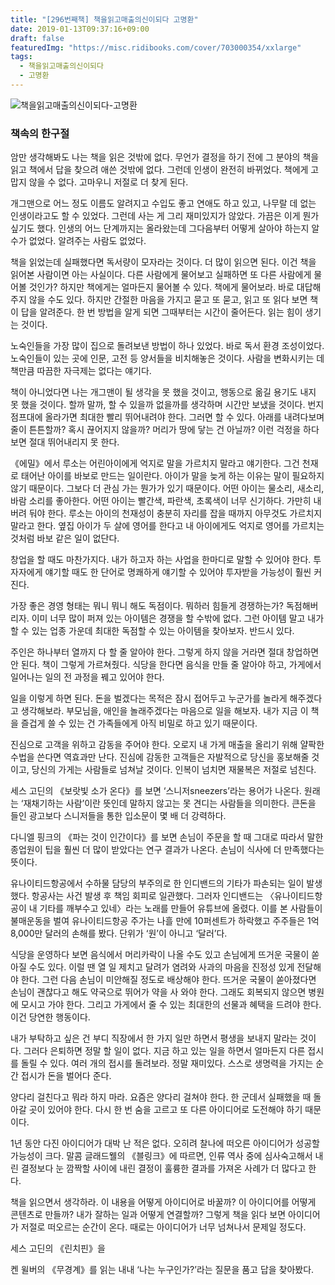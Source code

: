 ```yaml
---
title: "[296번째책] 책을읽고매출의신이되다 고명환"
date: 2019-01-13T09:37:16+09:00
draft: false
featuredImg: "https://misc.ridibooks.com/cover/703000354/xxlarge"
tags:
  - 책을읽고매출의신이되다
  - 고명환
---
```


![책을읽고매출의신이되다-고명환](https://misc.ridibooks.com/cover/703000354/xxlarge)

### 책속의 한구절

암만 생각해봐도 나는 책을 읽은 것밖에 없다. 무언가 결정을 하기 전에 그 분야의 책을 읽고 책에서 답을 찾으려 애쓴 것밖에 없다. 그런데 인생이 완전히 바뀌었다. 책에게 고맙지 않을 수 없다. 고마우니 저절로 더 찾게 된다.


개그맨으로 어느 정도 이름도 알려지고 수입도 좋고 연애도 하고 있고, 나무랄 데 없는 인생이라고도 할 수 있었다. 그런데 사는 게 그리 재미있지가 않았다. 가끔은 이게 뭔가 싶기도 했다. 인생의 어느 단계까지는 올라왔는데 그다음부터 어떻게 살아야 하는지 알 수가 없었다. 알려주는 사람도 없었다.


책을 읽었는데 실패했다면 독서량이 모자라는 것이다. 더 많이 읽으면 된다. 이건 책을 읽어본 사람이면 아는 사실이다. 다른 사람에게 물어보고 실패하면 또 다른 사람에게 물어볼 것인가? 하지만 책에게는 얼마든지 물어볼 수 있다. 책에게 물어보라. 바로 대답해주지 않을 수도 있다. 하지만 간절한 마음을 가지고 묻고 또 묻고, 읽고 또 읽다 보면 책이 답을 알려준다. 한 번 방법을 알게 되면 그때부터는 시간이 줄어든다. 읽는 힘이 생기는 것이다.


노숙인들을 가장 많이 집으로 돌려보낸 방법이 하나 있었다. 바로 독서 환경 조성이었다. 노숙인들이 있는 곳에 인문, 고전 등 양서들을 비치해놓은 것이다. 사람을 변화시키는 데 책만큼 따끔한 자극제는 없다는 얘기다.


책이 아니었다면 나는 개그맨이 될 생각을 못 했을 것이고, 행동으로 옮길 용기도 내지 못 했을 것이다. 할까 말까, 할 수 있을까 없을까를 생각하며 시간만 보냈을 것이다. 번지점프대에 올라가면 최대한 빨리 뛰어내려야 한다. 그러면 할 수 있다. 아래를 내려다보며 줄이 튼튼할까? 혹시 끊어지지 않을까? 머리가 땅에 닿는 건 아닐까? 이런 걱정을 하다 보면 절대 뛰어내리지 못 한다.


《에밀》에서 루소는 어린아이에게 억지로 말을 가르치지 말라고 얘기한다. 그건 천재로 태어난 아이를 바보로 만드는 일이란다. 아이가 말을 늦게 하는 이유는 말이 필요하지 않기 때문이다. 그보다 더 관심 가는 뭔가가 있기 때문이다. 어떤 아이는 물소리, 새소리, 바람 소리를 좋아한다. 어떤 아이는 빨간색, 파란색, 초록색이 너무 신기하다. 가만히 내버려 둬야 한다. 루소는 아이의 천재성이 충분히 자리를 잡을 때까지 아무것도 가르치지 말라고 한다. 옆집 아이가 두 살에 영어를 한다고 내 아이에게도 억지로 영어를 가르치는 것처럼 바보 같은 일이 없단다.


창업을 할 때도 마찬가지다. 내가 하고자 하는 사업을 한마디로 말할 수 있어야 한다. 투자자에게 얘기할 때도 한 단어로 명쾌하게 얘기할 수 있어야 투자받을 가능성이 훨씬 커진다.


가장 좋은 경영 형태는 뭐니 뭐니 해도 독점이다. 뭐하러 힘들게 경쟁하는가? 독점해버리자. 이미 너무 많이 퍼져 있는 아이템은 경쟁을 할 수밖에 없다. 그런 아이템 말고 내가 할 수 있는 업종 가운데 최대한 독점할 수 있는 아이템을 찾아보자. 반드시 있다.


주인은 하나부터 열까지 다 할 줄 알아야 한다. 그렇게 하지 않을 거라면 절대 창업하면 안 된다. 책이 그렇게 가르쳐줬다. 식당을 한다면 음식을 만들 줄 알아야 하고, 가게에서 일어나는 일의 전 과정을 꿰고 있어야 한다.


일을 이렇게 하면 된다. 돈을 벌겠다는 목적은 잠시 접어두고 누군가를 놀라게 해주겠다고 생각해보라. 부모님을, 애인을 놀래주겠다는 마음으로 일을 해보자. 내가 지금 이 책을 즐겁게 쓸 수 있는 건 가족들에게 아직 비밀로 하고 있기 때문이다.


진심으로 고객을 위하고 감동을 주어야 한다. 오로지 내 가게 매출을 올리기 위해 얄팍한 수법을 쓴다면 역효과만 난다. 진심에 감동한 고객들은 자발적으로 당신을 홍보해줄 것이고, 당신의 가게는 사람들로 넘쳐날 것이다. 인복이 넘치면 재물복은 저절로 넘친다.


세스 고딘의 《보랏빛 소가 온다》를 보면 ‘스니저sneezers’라는 용어가 나온다. 원래는 ‘재채기하는 사람’이란 뜻인데 말하지 않고는 못 견디는 사람들을 의미한다. 큰돈을 들인 광고보다 스니저들을 통한 입소문이 몇 배 더 강력하다.


다니엘 핑크의 《파는 것이 인간이다》를 보면 손님이 주문을 할 때 그대로 따라서 말한 종업원이 팁을 훨씬 더 많이 받았다는 연구 결과가 나온다. 손님이 식사에 더 만족했다는 뜻이다.


유나이티드항공에서 수하물 담당의 부주의로 한 인디밴드의 기타가 파손되는 일이 발생했다. 항공사는 사건 발생 후 책임 회피로 일관했다. 그러자 인디밴드는 〈유나이티드항공이 내 기타를 깨부수고 있네〉라는 노래를 만들어 유튜브에 올렸다. 이를 본 사람들이 불매운동을 벌여 유나이티드항공 주가는 나흘 만에 10퍼센트가 하락했고 주주들은 1억 8,000만 달러의 손해를 봤다. 단위가 ‘원’이 아니고 ‘달러’다.


식당을 운영하다 보면 음식에서 머리카락이 나올 수도 있고 손님에게 뜨거운 국물이 쏟아질 수도 있다. 이럴 땐 열 일 제치고 달려가 염려와 사과의 마음을 진정성 있게 전달해야 한다. 그런 다음 손님이 미안해질 정도로 배상해야 한다. 뜨거운 국물이 쏟아졌다면 손님이 괜찮다고 해도 약국으로 뛰어가 약을 사 와야 한다. 그래도 회복되지 않으면 병원에 모시고 가야 한다. 그리고 가게에서 줄 수 있는 최대한의 선물과 혜택을 드려야 한다. 이건 당연한 행동이다.


내가 부탁하고 싶은 건 부디 직장에서 한 가지 일만 하면서 평생을 보내지 말라는 것이다. 그러다 은퇴하면 정말 할 일이 없다. 지금 하고 있는 일을 하면서 얼마든지 다른 접시를 돌릴 수 있다. 여러 개의 접시를 돌려보라. 정말 재미있다. 스스로 생명력을 가지는 순간 접시가 돈을 벌어다 준다.

양다리 걸친다고 뭐라 하지 마라. 요즘은 양다리 걸쳐야 한다. 한 군데서 실패했을 때 돌아갈 곳이 있어야 한다. 다시 한 번 숨을 고르고 또 다른 아이디어로 도전해야 하기 때문이다.


1년 동안 다진 아이디어가 대박 난 적은 없다. 오히려 찰나에 떠오른 아이디어가 성공할 가능성이 크다. 말콤 글래드웰의 《블링크》에 따르면, 인류 역사 중에 심사숙고해서 내린 결정보다 눈 깜짝할 사이에 내린 결정이 훌륭한 결과를 가져온 사례가 더 많다고 한다.


책을 읽으면서 생각하라. 이 내용을 어떻게 아이디어로 바꿀까? 이 아이디어를 어떻게 콘텐츠로 만들까? 내가 잘하는 일과 어떻게 연결할까? 그렇게 책을 읽다 보면 아이디어가 저절로 떠오르는 순간이 온다. 때로는 아이디어가 너무 넘쳐나서 문제일 정도다.


세스 고딘의 《린치핀》을


켄 윌버의 《무경계》를 읽는 내내 ‘나는 누구인가?’라는 질문을 품고 답을 찾아봤다.
